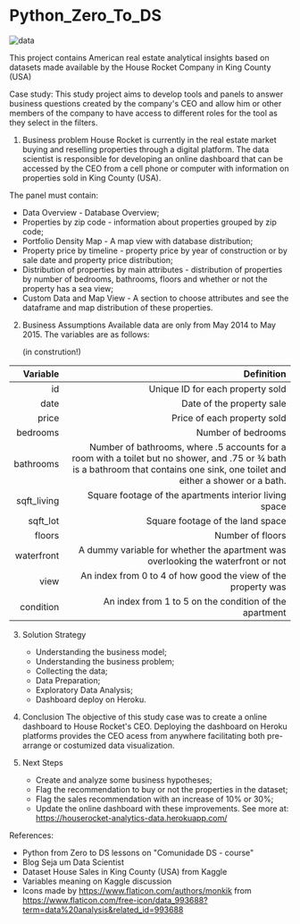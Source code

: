 # Python_Zero_To_DS

   ![data](https://user-images.githubusercontent.com/87772120/128518463-2740734f-39de-4200-9b19-526be2dc1336.png)



This project contains American real estate analytical insights based on datasets made available by the House Rocket Company in King County (USA)

Case study:
This study project aims to develop tools and panels to answer business questions created by the company's CEO and allow him or other members of the company to have access to different roles for the tool as they select in the filters.

1. Business problem
  House Rocket is currently in the real estate market buying and reselling properties through a digital platform. The data scientist is responsible for developing an online dashboard that can be accessed by the CEO from a cell phone or computer with information on properties sold in King County (USA).

  The panel must contain:

  - Data Overview - Database Overview;
  - Properties by zip code - information about properties grouped by zip code;
  - Portfolio Density Map - A map view with database distribution;
  - Property price by timeline - property price by year of construction or by sale date and property price distribution;
  - Distribution of properties by main attributes - distribution of properties by number of bedrooms, bathrooms, floors and whether or not the property has a sea       view;
  - Custom Data and Map View - A section to choose attributes and see the dataframe and map distribution of these properties.

2. Business Assumptions
  Available data are only from May 2014 to May 2015.
  The variables are as follows:
  
   (in constrution!)
   
| Variable	| Definition |
| ----------------: | ----------------: |
|id	| Unique ID for each property sold |
|date	| Date of the property sale |
|price	| Price of each property sold |
|bedrooms	| Number of bedrooms |
|bathrooms	| Number of bathrooms, where .5 accounts for a room with a toilet but no shower, and .75 or ¾ bath is a bathroom that contains one sink, one toilet and either a shower or a bath.|
| sqft_living	| Square footage of the apartments interior living space|
| sqft_lot	| Square footage of the land space|
| floors	| Number of floors |
| waterfront	| A dummy variable for whether the apartment was overlooking the waterfront or not|
| view	| An index from 0 to 4 of how good the view of the property was|
| condition	| An index from 1 to 5 on the condition of the apartment| 


3. Solution Strategy
   - Understanding the business model;
   - Understanding the business problem;
   - Collecting the data;
   - Data Preparation;
   - Exploratory Data Analysis;
   - Dashboard deploy on Heroku.

4. Conclusion
   The objective of this study case was to create a online dashboard to House Rocket's CEO. Deploying the dashboard on Heroku platforms provides the CEO acess from anywhere facilitating both pre-arrange or costumized data visualization.
   
5. Next Steps
   - Create and analyze some business hypotheses;
   - Flag the recommendation to buy or not the properties in the dataset;
   - Flag the sales recommendation with an increase of 10% or 30%;
   - Update the online dashboard with these improvements. See more at: https://houserocket-analytics-data.herokuapp.com/


References:

- Python from Zero to DS lessons on "Comunidade DS - course"
- Blog Seja um Data Scientist
- Dataset House Sales in King County (USA) from Kaggle
- Variables meaning on Kaggle discussion
- Icons made by https://www.flaticon.com/authors/monkik from https://www.flaticon.com/free-icon/data_993688?term=data%20analysis&related_id=993688
